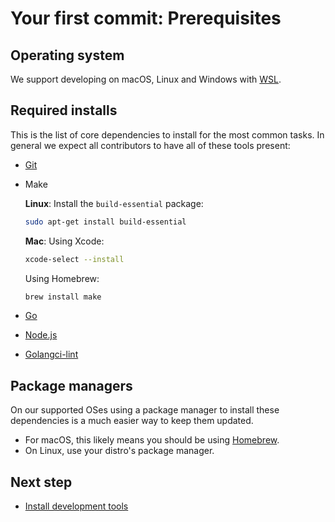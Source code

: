 # Your first commit: Prerequisites

## Operating system

We support developing on macOS, Linux and Windows with [WSL](https://docs.microsoft.com/windows/wsl/install).

## Required installs

This is the list of core dependencies to install for the most common tasks. In general we expect all contributors to have all of these tools present:

- [Git](https://git-scm.com/downloads)

- Make  
  
  **Linux**: Install the `build-essential` package:
  ```bash
  sudo apt-get install build-essential
  ```
  **Mac**:
  Using Xcode:
  ```bash  
  xcode-select --install
  ```
  Using Homebrew:
  ```bash  
  brew install make
  ```
- [Go](https://golang.org/doc/install)
- [Node.js](https://nodejs.org/en/)
- [Golangci-lint](https://golangci-lint.run/usage/install/#local-installation)

## Package managers
On our supported OSes using a package manager to install these dependencies is a much easier way to keep them updated. 
- For macOS, this likely means you should be using [Homebrew](https://brew.sh/).
- On Linux, use your distro's package manager.

## Next step
- [Install development tools](first-commit-01-development-tools.md)
